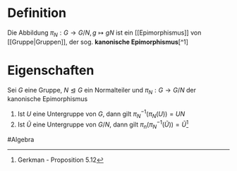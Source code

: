 # Definition
Die Abbildung $\pi_N: G \to G/N, g \mapsto gN$ ist ein [[Epimorphismus]] von [[Gruppe|Gruppen]], der sog. **kanonische Epimorphismus**[^1]

# Eigenschaften
Sei $G$ eine Gruppe, $N \trianglelefteq G$ ein Normalteiler und $\pi_N : G \to G/N$ der kanonische Epimorphismus
1. Ist $U$ eine Untergruppe von $G$, dann gilt $\pi_N^{-1}(\pi_N(U)) = UN$
2. Ist $\tilde U$ eine Untergruppe von $G/N$, dann gilt $\pi_n(\pi_N^{-1}(\tilde U)) = \tilde U$[^2]

#Algebra 

[^2]: Gerkman - Proposition 5.12